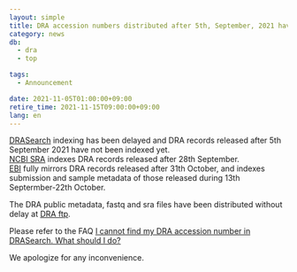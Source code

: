 ```yaml
---
layout: simple
title: DRA accession numbers distributed after 5th, September, 2021 have not been accessible in DRASearch
category: news
db:
  - dra
  - top

tags:
  - Announcement

date: 2021-11-05T01:00:00+09:00
retire_time: 2021-11-15T09:00:00+09:00
lang: en
---
```


[DRASearch](https://ddbj.nig.ac.jp/DRASearch/) indexing has been delayed and DRA records released after 5th September 2021 have not been indexed yet.    
[NCBI SRA](https://www.ncbi.nlm.nih.gov/sra) indexes DRA records released after 28th September.   
[EBI](https://www.ebi.ac.uk/) fully mirrors DRA records released after 31th October, and indexes submission and sample metadata of those released during 13th Septermber-22th October.   

The DRA public metadata, fastq and sra files have been distributed without delay at [DRA ftp](https://ddbj.nig.ac.jp/public/ddbj_database/dra/fastq/).

Please refer to the FAQ [I cannot find my DRA accession number in DRASearch. What should I do?](/faq/en/dra-accession-not-found-e.html)

We apologize for any inconvenience.


    



